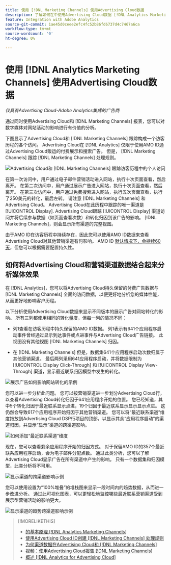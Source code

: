 ```yaml
---
title: 使用 [!DNL Marketing Channels] 使用Advertising Cloud数据
description: 了解如何在中使用Advertising Cloud数据 [!DNL Analytics Marketing Channels].
feature: Integration with Adobe Analytics
source-git-commit: 1ae45d0ceee2efc4fc52b86fd6737d4c7467a6ca
workflow-type: tm+mt
source-wordcount: '0'
ht-degree: 0%

---
```


# 使用 [!DNL Analytics Marketing Channels] 使用Advertising Cloud数据

*仅具有Advertising Cloud-Adobe Analytics集成的广告商*

通过同时使用Advertising Cloud和 [!DNL Marketing Channels] 报表，您可以对数字媒体对网站活动的影响进行有价值的分析。

<!-- from video: By using Marketing Channels with your Advertising Cloud data, you can get a more holistic view of how your advertising efforts are affecting site behavior. In particular, you can see the value of your view-through and click-through data, and how your advertising assists or is assisted by other channels. -->

下图显示了Advertising Cloud和 [!DNL Marketing Channels] 跟踪构成一个访客历程的各个访问。 Advertising Cloud在 [!DNL Analytics] 仅限于使用AMO ID通过Advertising Cloud贩运的付费展示和搜索广告。 但是， [!DNL Marketing Channels] 跟踪 [!DNL Marketing Channels] 处理规则。

![Advertising Cloud和 [!DNL Marketing Channels] 跟踪访客历程中的个人访问](/help/integrations/assets/a4adc-mc-sample-journey2.png)

在第一次访问中，用户通过电子邮件营销活动进入网站，执行十次页面查看，然后离开。 在第二次访问中，用户通过展示广告进入网站，执行十次页面查看，然后离开。 在第三次访问中，用户通过免费搜索进入网站，执行五次页面查看，执行了250美元的转化，最后左转。 请注意 [!DNL Marketing Channels] 和Advertising Cloud。 Advertising Cloud在此历程中跟踪的唯一渠道是 [!UICONTROL Display]. Advertising Cloud跟踪 [!UICONTROL Display] 渠道访问并将后续参与数据（如页面查看次数）和转化归因到该广告的影响。 [!DNL Marketing Channels]，则会显示所有渠道的完整视图。

由于AMO ID在访客历程中持续存在，因此您可以使用AMO ID数据来查看Advertising Cloud对其他营销渠道有何影响。 AMO ID [默认情况下，会持续60天](/help/integrations/analytics/overview.md)，但您可以根据需要配置持久性。

## 如何将Advertising Cloud和营销渠道数据结合起来分析媒体效果

在 [!DNL Analytics]，您可以将Advertising Cloud持久保留的付费广告数据与 [!DNL Marketing Channels] 全面的访问数据，以便更好地分析您的媒体性能，从而更好地影响客户历程。

以下分析使用Advertising Cloud数据来显示不同版本的展示广告对网站转化的影响。 所有三列都使用相同的转化量度，但每一列的情况不同：

* 列1查看在访客历程中持久保留的AMO ID数据。 列1表示有641个应用程序启动事件曾经通过显示到达事件或点进事件与Advertising Cloud广告链接。 此视图没有其他视图 [!DNL Marketing Channels] 归因。

* 在 [!DNL Marketing Channels] 但是，数据集641个应用程序启动次数归属于其他营销渠道。 最后两列采用641应用程序启动，并将数据限制为 [!UICONTROL Display Click-Through] 和 [!UICONTROL Display View-Through] 渠道，显示最近联系归因模型中发生的转化。

![展示广告如何影响网站转化的示例](/help/integrations/assets/a4adc-mc-display-impact.png)

您可以进一步分析此问题。 您可以按营销渠道进一步划分Advertising Cloud行，以查看Advertising Cloud转化归因于641应用程序开始的位置。 您已经知道，其中5个转化归因于最近联系显示点进，19个归因于最近联系显示显示显示点进。 这仍然会导致617个应用程序开始归因于其他营销渠道。 您可以将“最近联系渠道”维度拖放到Advertising Cloud DSP行项目的顶部，以显示其余“应用程序启动”的渠道归因，并显示“显示”渠道的跨渠道影响。

![如何添加“最近联系渠道”维度](/help/integrations/assets/a4adc-mc-display-impact-ltc.png)

现在，您可以查看剩余应用程序开始的归因方式。 对于保留AMO ID的357个最近联系应用程序启动，会为电子邮件分配点数。 通过此类分析，您可以了解Advertising Cloud显示广告在所有渠道中产生的影响。 只有一个数据集和归因模型，此类分析将不可用。

![显示渠道的跨渠道影响示例](/help/integrations/assets/a4adc-mc-display-impact-x-channel.png)

您可以使用设置为“100%堆叠”的堆栈图来显示一段时间内的趋势数据，从而进一步改进分析。 通过此可视化图表，可以更轻松地监控哪些最近联系营销渠道受到展示型营销活动的影响更大。

![显示渠道的趋势跨渠道影响示例](/help/integrations/assets/a4adc-mc-display-impact-x-channel-trend.png)

>[!MORELIKETHIS]
>
>* [的基本原理 [!DNL Analytics Marketing Channels]](mc-overview.md)
>* [使用Advertising Cloud ID创建 [!DNL Marketing Channels] 处理规则](mc-ids.md)
>* [为何渠道数据在Advertising Cloud和 [!DNL Marketing Channels]](mc-data-variances.md)
>* [视频：使用Advertising Cloud报告 [!DNL Marketing Channels]](https://experienceleague.adobe.com/docs/advertising-cloud-learn/tutorials/analytics/analytics-reporting-a4adc.html)
>* [概述 [!DNL Analytics for Advertising Cloud]](/help/integrations/analytics/overview.md)

